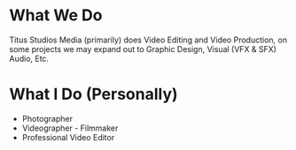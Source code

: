 # What We Do

Titus Studios Media (primarily) does Video Editing and Video Production, on some projects we may expand out to Graphic Design, Visual (VFX & SFX) Audio, Etc.

# What I Do (Personally)
* Photographer
* Videographer - Filmmaker  
* Professional Video Editor

